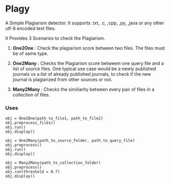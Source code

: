 # Plagy  

A Simple Plagiarism detector. It supports .txt, .c, ,cpp, ,py, ,java or any other utf-8 encoded text files.  

It Provides 3 Scenarios to check the Plagiarism.  
1. **One2One** : Check the plagiarism score between two files. The files must be of same type.

2. **One2Many** : Checks the Plagiarism score betweem one query file and a list of source files. One typical use case would be a newly published journals vs a list of already published journals, to check if the new journal is plagiarized from other sources or not. 

3. **Many2Many** : Checks the similiarity between every pair of files in a collection of files.

### Uses

```
obj = One2One(path_to_file1, path_to_file2)
obj.preprocess_files()
obj.run()
obj.display()
```

```
obj = One2Many(path_to_source_folder, path_to_query_file)
obj.preprocess()
obj.run()
obj.display()
```

```
obj = Many2Many(path_to_collection_folder)
obj.preprocess()
obj.run(threshold = 0.7)
obj.display()
```

 
